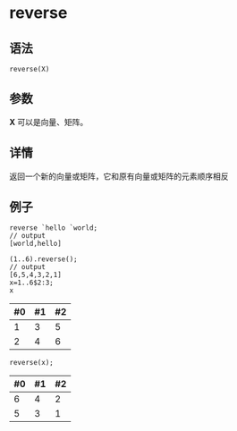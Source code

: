 # reverse

## 语法

`reverse(X)`

## 参数

**X** 可以是向量、矩阵。

## 详情

返回一个新的向量或矩阵，它和原有向量或矩阵的元素顺序相反

## 例子

```
reverse `hello `world;
// output
[world,hello]

(1..6).reverse();
// output
[6,5,4,3,2,1]
x=1..6$2:3;
x
```

| #0 | #1 | #2 |
| --- | --- | --- |
| 1 | 3 | 5 |
| 2 | 4 | 6 |

```
reverse(x);
```

| #0 | #1 | #2 |
| --- | --- | --- |
| 6 | 4 | 2 |
| 5 | 3 | 1 |


